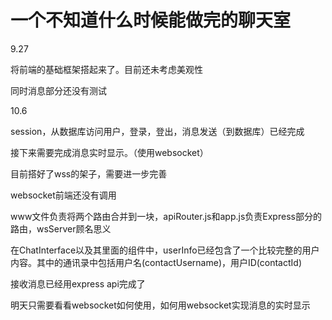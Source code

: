 # 一个不知道什么时候能做完的聊天室

9.27

将前端的基础框架搭起来了。目前还未考虑美观性

同时消息部分还没有测试

10.6 

session，从数据库访问用户，登录，登出，消息发送（到数据库）已经完成

接下来需要完成消息实时显示。（使用websocket）

目前搭好了wss的架子，需要进一步完善

websocket前端还没有调用

www文件负责将两个路由合并到一块，apiRouter.js和app.js负责Express部分的路由，wsServer顾名思义

在ChatInterface以及其里面的组件中，userInfo已经包含了一个比较完整的用户内容。其中的通讯录中包括用户名(contactUsername)，用户ID(contactId)

接收消息已经用express api完成了

明天只需要看看websocket如何使用，如何用websocket实现消息的实时显示
